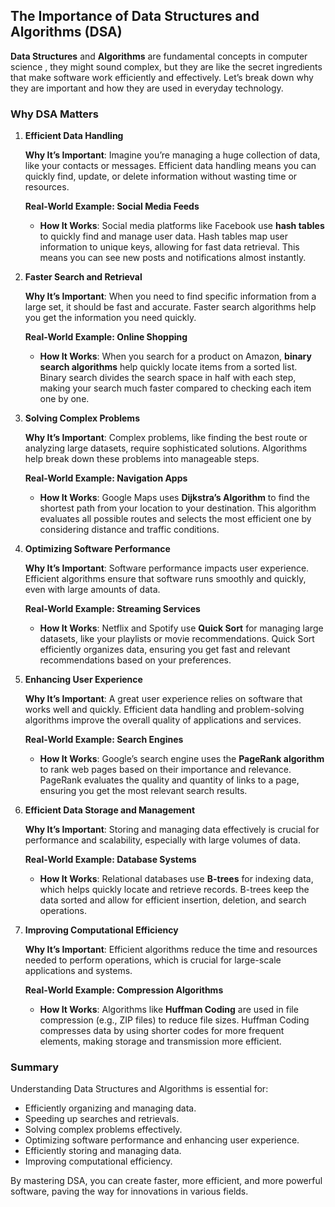 

## The Importance of Data Structures and Algorithms (DSA)
**Data Structures** and **Algorithms** are fundamental concepts in computer science , they might sound complex, but they are like the secret ingredients that make software work efficiently and effectively. Let’s break down why they are important and how they are used in everyday technology.

### Why DSA Matters

1. **Efficient Data Handling**

   **Why It’s Important**: Imagine you’re managing a huge collection of data, like your contacts or messages. Efficient data handling means you can quickly find, update, or delete information without wasting time or resources.

   **Real-World Example: Social Media Feeds**
   - **How It Works**: Social media platforms like Facebook use **hash tables** to quickly find and manage user data. Hash tables map user information to unique keys, allowing for fast data retrieval. This means you can see new posts and notifications almost instantly.

2. **Faster Search and Retrieval**

   **Why It’s Important**: When you need to find specific information from a large set, it should be fast and accurate. Faster search algorithms help you get the information you need quickly.

   **Real-World Example: Online Shopping**
   - **How It Works**: When you search for a product on Amazon, **binary search algorithms** help quickly locate items from a sorted list. Binary search divides the search space in half with each step, making your search much faster compared to checking each item one by one.

3. **Solving Complex Problems**

   **Why It’s Important**: Complex problems, like finding the best route or analyzing large datasets, require sophisticated solutions. Algorithms help break down these problems into manageable steps.

   **Real-World Example: Navigation Apps**
   - **How It Works**: Google Maps uses **Dijkstra’s Algorithm** to find the shortest path from your location to your destination. This algorithm evaluates all possible routes and selects the most efficient one by considering distance and traffic conditions.

4. **Optimizing Software Performance**

   **Why It’s Important**: Software performance impacts user experience. Efficient algorithms ensure that software runs smoothly and quickly, even with large amounts of data.

   **Real-World Example: Streaming Services**
   - **How It Works**: Netflix and Spotify use **Quick Sort** for managing large datasets, like your playlists or movie recommendations. Quick Sort efficiently organizes data, ensuring you get fast and relevant recommendations based on your preferences.

5. **Enhancing User Experience**

   **Why It’s Important**: A great user experience relies on software that works well and quickly. Efficient data handling and problem-solving algorithms improve the overall quality of applications and services.

   **Real-World Example: Search Engines**
   - **How It Works**: Google’s search engine uses the **PageRank algorithm** to rank web pages based on their importance and relevance. PageRank evaluates the quality and quantity of links to a page, ensuring you get the most relevant search results.

6. **Efficient Data Storage and Management**

   **Why It’s Important**: Storing and managing data effectively is crucial for performance and scalability, especially with large volumes of data.

   **Real-World Example: Database Systems**
   - **How It Works**: Relational databases use **B-trees** for indexing data, which helps quickly locate and retrieve records. B-trees keep the data sorted and allow for efficient insertion, deletion, and search operations.

7. **Improving Computational Efficiency**

   **Why It’s Important**: Efficient algorithms reduce the time and resources needed to perform operations, which is crucial for large-scale applications and systems.

   **Real-World Example: Compression Algorithms**
   - **How It Works**: Algorithms like **Huffman Coding** are used in file compression (e.g., ZIP files) to reduce file sizes. Huffman Coding compresses data by using shorter codes for more frequent elements, making storage and transmission more efficient.

### Summary

Understanding Data Structures and Algorithms is essential for:
- Efficiently organizing and managing data.
- Speeding up searches and retrievals.
- Solving complex problems effectively.
- Optimizing software performance and enhancing user experience.
- Efficiently storing and managing data.
- Improving computational efficiency.

By mastering DSA, you can create faster, more efficient, and more powerful software, paving the way for innovations in various fields.
